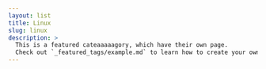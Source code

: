 ```yaml
---
layout: list
title: Linux
slug: linux
description: >
  This is a featured cateaaaaagory, which have their own page.
  Check out `_featured_tags/example.md` to learn how to create your own.
---
```

